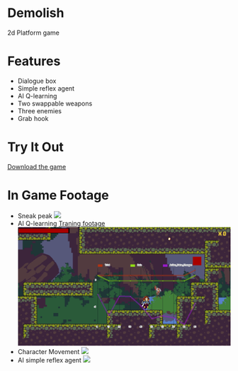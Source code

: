 # Demolish
2d Platform game

# Features
- Dialogue box
- Simple reflex agent
- AI Q-learning
- Two swappable weapons
- Three enemies
- Grab hook

# Try It Out
[Download the game](https://github.com/TrueFengTingGuo/Demolish/releases/tag/v0.2.8)


# In Game Footage
- Sneak peak
![](https://github.com/TrueFengTingGuo/Demolish/blob/main/Game%20Demo/game%20demo_3.gif)
- AI Q-learning
[Traning footage](https://www.youtube.com/watch?v=0vdAtCa4nFg)
![](https://github.com/TrueFengTingGuo/Demolish/blob/main/Game%20Demo/game%20demo_4.gif)
- Character Movement
![](https://github.com/TrueFengTingGuo/Demolish/blob/main/Game%20Demo/Game_demo.gif)
- AI simple reflex agent
![](https://github.com/TrueFengTingGuo/Demolish/blob/main/Game%20Demo/game%20demo_5.gif)
